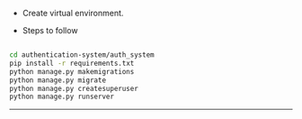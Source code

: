 


- Create virtual environment.

 
 - Steps to follow
 ```bash
 
cd authentication-system/auth_system
pip install -r requirements.txt
python manage.py makemigrations
python manage.py migrate
python manage.py createsuperuser
python manage.py runserver
```
---

